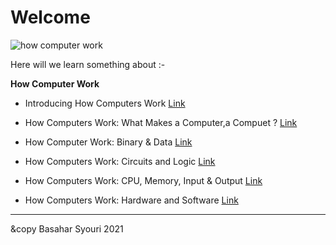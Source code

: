 
# Welcome #

![how computer work](https://technology.pppst.com/banner_how_computers_work.gif)

Here will we learn something about :-

**How Computer Work**

- Introducing How Computers Work  [Link](https://www.youtube.com/watch?v=OAx_6-wdslM&list=PLzdnOPI1iJNcsRwJhvksEo1tJqjIqWbN-&index=1)


- How Computers Work: What Makes a Computer,a Compuet ? 
[Link](https://www.youtube.com/watch?v=mCq8-xTH7jA&list=PLzdnOPI1iJNcsRwJhvksEo1tJqjIqWbN-&index=2)


- How Computer Work: Binary & Data 
[Link](https://www.youtube.com/watch?v=USCBCmwMCDA&list=PLzdnOPI1iJNcsRwJhvksEo1tJqjIqWbN-&index=3)


- How Computers Work: Circuits and Logic [Link](https://www.youtube.com/watch?v=ZoqMiFKspAA&list=PLzdnOPI1iJNcsRwJhvksEo1tJqjIqWbN-&index=4)


- How Computers Work: CPU, Memory, Input & Output [Link](https://www.youtube.com/watch?v=DKGZlaPlVLY&list=PLzdnOPI1iJNcsRwJhvksEo1tJqjIqWbN-&index=5)


- How Computers Work: Hardware and Software [Link](https://www.youtube.com/watch?v=xnyFYiK2rSY&list=PLzdnOPI1iJNcsRwJhvksEo1tJqjIqWbN-&index=6)

------



&copy Basahar Syouri 2021